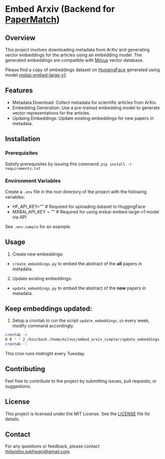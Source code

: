 # Embed Arxiv (Backend for [PaperMatch](https://github.com/mitanshu7/PaperMatch))

## Overview

This project involves downloading metadata from ArXiv and generating vector embeddings for the articles using an embedding model. The generated embeddings are compatible with [Milvus](https://milvus.io/) vector database.

Please find a copy of embeddings dataset on [HuggingFace](https://huggingface.co/datasets/bluuebunny/arxiv_abstract_embedding_mxbai_large_v1_milvus) generated using model [mxbai-embed-large-v1](https://www.mixedbread.ai/docs/embeddings/mxbai-embed-large-v1).

## Features

- Metadata Download: Collect metadata for scientific articles from ArXiv.
- Embedding Generation: Use a pre-trained embedding model to generate vector representations for the articles.
- Updaing Embeddings: Update existing embeddings for new papers in metadata.

## Installation

### Prerequisites

Satisfy prerequisites by issuing this command:
`pip install -r requirements.txt`

### Environment Variables

Create a `.env` file in the root directory of the project with the following variables:

- HF_API_KEY="<SECRET>" # Required for uploading dataset to HuggingFace
- MXBAI_API_KEY = "<SECRET>" # Required for using mxbai-embed-large-v1 model via API 

See `.env.sample` for an example.  

## Usage

1. Create new embeddings:
- `create_embeddings.py` to embed the abstract of the **all** papers in metadata.

2. Update existing embeddings:
- `update_embeddings.py` to embed the abstract of the **new** papers in metadata.
   
## Keep embeddings updated:
1. Setup a crontab to run the script `update_embeddings.sh` every week, modify command accordingly.
```bash
crontab -e
0 0 * * 2 /bin/bash /home/milvus/embed_arxiv_simpler/update_embeddings.sh >> /home/milvus/embed_arxiv_simpler/update_embeddings_crontab.log 2>&1
crontab -l
```
This cron runs midnight every Tuesday.

## Contributing
Feel free to contribute to the project by submitting issues, pull requests, or suggestions. 
## License
This project is licensed under the MIT License. See the [LICENSE](LICENSE) file for details.
## Contact
For any questions or feedback, please contact [mitanshu.sukhwani@gmail.com](mailto:mitanshu.sukhwani@gmail.com).